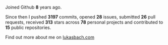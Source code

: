 Joined Github **8** years ago.

Since then I pushed **3197** commits, opened **28** issues, submitted **26** pull requests, received **313** stars across **78** personal projects and contributed to **15** public repositories.

Find out more about me on [lukasbach.com](https://lukasbach.com)
